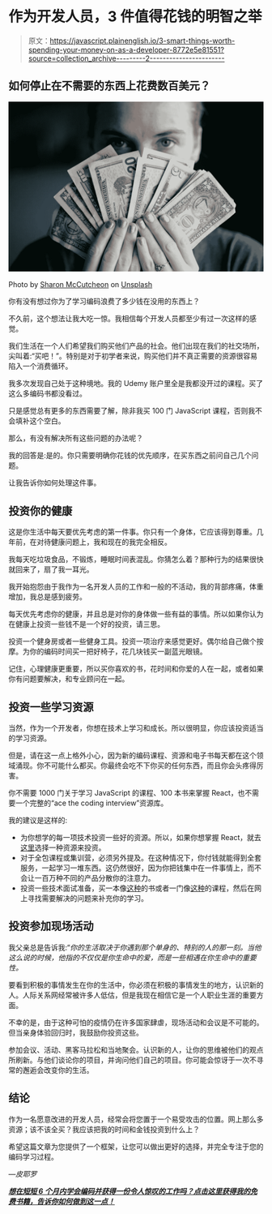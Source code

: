 # 作为开发人员，3 件值得花钱的明智之举

> 原文：<https://javascript.plainenglish.io/3-smart-things-worth-spending-your-money-on-as-a-developer-8772e5e81551?source=collection_archive---------2----------------------->

## 如何停止在不需要的东西上花费数百美元？

![](img/cf5ef1fafcaecb791eac7ef60967d4ed.png)

Photo by [Sharon McCutcheon](https://unsplash.com/@sharonmccutcheon?utm_source=unsplash&utm_medium=referral&utm_content=creditCopyText) on [Unsplash](/s/photos/spending?utm_source=unsplash&utm_medium=referral&utm_content=creditCopyText)

你有没有想过你为了学习编码浪费了多少钱在没用的东西上？

不久前，这个想法让我大吃一惊。我相信每个开发人员都至少有过一次这样的感觉。

我们生活在一个人们希望我们购买他们产品的社会。他们出现在我们的社交场所，尖叫着:“买吧！”。特别是对于初学者来说，购买他们并不真正需要的资源很容易陷入一个消费循环。

我多次发现自己处于这种境地。我的 Udemy 账户里全是我都没开过的课程。买了这么多编码书都没看过。

只是感觉总有更多的东西需要了解，除非我买 100 门 JavaScript 课程，否则我不会填补这个空白。

那么，有没有解决所有这些问题的办法呢？

我的回答是:是的。你只需要明确你花钱的优先顺序，在买东西之前问自己几个问题。

让我告诉你如何处理这件事。

## 投资你的健康

这是你生活中每天要优先考虑的第一件事。你只有一个身体，它应该得到尊重。几年前，在对待健康问题上，我和现在的我完全相反。

我每天吃垃圾食品，不锻炼，睡眠时间表混乱。你猜怎么着？那种行为的结果很快就回来了，扇了我一耳光。

我开始抱怨由于我作为一名开发人员的工作和一般的不活动，我的背部疼痛，体重增加，我总是感到疲劳。

每天优先考虑你的健康，并且总是对你的身体做一些有益的事情。所以如果你认为在健康上投资一些钱不是一个好的投资，请三思。

投资一个健身房或者一些健身工具。投资一项治疗来感觉更好。偶尔给自己做个按摩。为你的编码时间买一把好椅子，花几块钱买一副蓝光眼镜。

记住，心理健康更重要，所以买你喜欢的书，花时间和你爱的人在一起，或者如果你有问题要解决，和专业顾问在一起。

## 投资一些学习资源

当然，作为一个开发者，你想在技术上学习和成长。所以很明显，你应该投资适当的学习资源。

但是，请在这一点上格外小心，因为新的编码课程、资源和电子书每天都在这个领域涌现。你不可能什么都买。你最终会吃不下你买的任何东西，而且你会头疼得厉害。

你不需要 1000 门关于学习 JavaScript 的课程、100 本书来掌握 React，也不需要一个完整的“ace the coding interview”资源库。

我的建议是这样的:

*   为你想学的每一项技术投资一些好的资源。所以，如果你想掌握 React，就去[这里](https://hackr.io/tutorials/learn-react)选择一种资源来投资。
*   对于全包课程或集训营，必须另外提及。在这种情况下，你付钱就能得到全套服务，一起学习一堆东西。这仍然很好，因为你把钱集中在一件事情上，而不会让一百万种不同的产品分散你的注意力。
*   投资一些技术面试准备，买一本像[这种](https://technicalinterviews.dev/)的书或者一门像[这种](https://www.educative.io/path/ace-front-end-interview)的课程，然后在网上寻找需要解决的问题来补充你的学习。

## 投资参加现场活动

我父亲总是告诉我:“*你的生活取决于你遇到那个单身的、特别的人的那一刻。当他这么说的时候，他指的不仅仅是你生命中的爱，而是一些相遇在你生命中的重要性。*

要看到积极的事情发生在你的生活中，你必须在积极的事情发生的地方，认识新的人。人际关系网经常被许多人低估，但是我现在相信它是一个人职业生涯的重要方面。

不幸的是，由于这种可怕的疫情仍在许多国家肆虐，现场活动和会议是不可能的。但当亲身体验回归时，我鼓励你投资这些。

参加会议、活动、黑客马拉松和当地聚会。认识新的人，让你的思维被他们的观点所刷新。与他们谈论你的项目，并询问他们自己的项目。你可能会惊讶于一次不寻常的邂逅会改变你的生活。

## 结论

作为一名愿意改进的开发人员，经常会将您置于一个易受攻击的位置。网上那么多资源；该不该全买？我应该把我的时间和金钱投资到什么上？

希望这篇文章为您提供了一个框架，让您可以做出更好的选择，并完全专注于您的编码学习过程。

*—皮耶罗*

[***想在短短 6 个月内学会编码并获得一份令人惊叹的工作吗？点击这里获得我的免费书籍，告诉你如何做到这一点！***](https://astounding-motivator-3764.ck.page/b922e9420e)